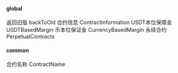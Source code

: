 #### global
返回旧版 backToOld
合约信息 ContractInformation
USDT本位保障金 USDTBasedMargin
币本位保证金 CurrencyBasedMargin
永续合约 PerpetualContracts

#### common
合约名称 ContractName